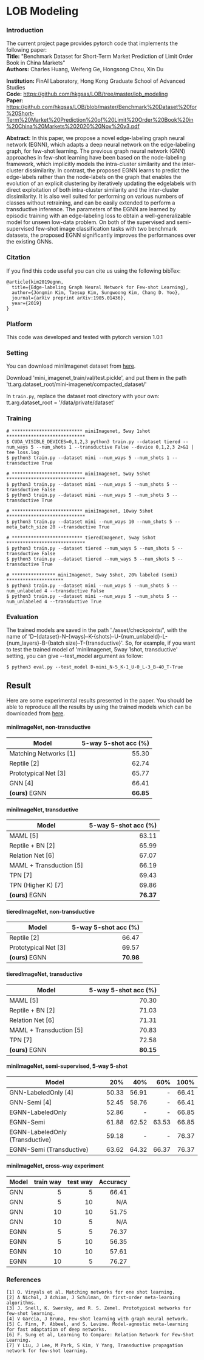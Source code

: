 # LOB Modeling

### Introduction

The current project page provides pytorch code that implements the following paper:   
**Title:**      "Benchmark Dataset for Short-Term Market Prediction of Limit Order Book in China Markets"    
**Authors:**     Charles Huang, Weifeng Ge, Hongsong Chou, Xin Du

**Institution:** FinAI Laboratory, Hong Kong Graduate School of Advanced Studies     
**Code:**        https://github.com/hkgsas/LOB/tree/master/lob_modeling  
**Paper:**       https://github.com/hkgsas/LOB/blob/master/Benchmark%20Dataset%20for%20Short-Term%20Market%20Prediction%20of%20Limit%20Order%20Book%20in%20China%20Markets%202020%20Nov%20v3.pdf

**Abstract:**
In this paper, we propose a novel edge-labeling graph
neural network (EGNN), which adapts a deep neural network
on the edge-labeling graph, for few-shot learning.
The previous graph neural network (GNN) approaches in
few-shot learning have been based on the node-labeling
framework, which implicitly models the intra-cluster similarity
and the inter-cluster dissimilarity. In contrast, the
proposed EGNN learns to predict the edge-labels rather
than the node-labels on the graph that enables the evolution
of an explicit clustering by iteratively updating the edgelabels
with direct exploitation of both intra-cluster similarity
and the inter-cluster dissimilarity. It is also well suited
for performing on various numbers of classes without retraining,
and can be easily extended to perform a transductive
inference. The parameters of the EGNN are learned
by episodic training with an edge-labeling loss to obtain a
well-generalizable model for unseen low-data problem. On
both of the supervised and semi-supervised few-shot image
classification tasks with two benchmark datasets, the proposed
EGNN significantly improves the performances over
the existing GNNs.

### Citation
If you find this code useful you can cite us using the following bibTex:
```
@article{kim2019egnn,
  title={Edge-labeling Graph Neural Network for Few-shot Learning},
  author={Jongmin Kim, Taesup Kim, Sungwoong Kim, Chang D. Yoo},
  journal={arXiv preprint arXiv:1905.01436},
  year={2019}
}
```


### Platform
This code was developed and tested with pytorch version 1.0.1

### Setting

You can download miniImagenet dataset from [here](https://drive.google.com/open?id=15WuREBvhEbSWo4fTr1r-vMY0C_6QWv4w).

Download 'mini_imagenet_train/val/test.pickle', and put them in the path 
'tt.arg.dataset_root/mini-imagenet/compacted_dataset/'

In ```train.py```, replace the dataset root directory with your own:
tt.arg.dataset_root = '/data/private/dataset'



### Training

```
# ************************** miniImagenet, 5way 1shot *****************************
$ CUDA_VISIBLE_DEVICES=0,1,2,3 python3 train.py --dataset tiered --num_ways 5 --num_shots 1 --transductive False --device 0,1,2,3 2>&1 | tee loss.log
$ python3 train.py --dataset mini --num_ways 5 --num_shots 1 --transductive True

# ************************** miniImagenet, 5way 5shot *****************************
$ python3 train.py --dataset mini --num_ways 5 --num_shots 5 --transductive False
$ python3 train.py --dataset mini --num_ways 5 --num_shots 5 --transductive True

# ************************** miniImagenet, 10way 5shot *****************************
$ python3 train.py --dataset mini --num_ways 10 --num_shots 5 --meta_batch_size 20 --transductive True

# ************************** tieredImagenet, 5way 5shot *****************************
$ python3 train.py --dataset tiered --num_ways 5 --num_shots 5 --transductive False
$ python3 train.py --dataset tiered --num_ways 5 --num_shots 5 --transductive True

# **************** miniImagenet, 5way 5shot, 20% labeled (semi) *********************
$ python3 train.py --dataset mini --num_ways 5 --num_shots 5 --num_unlabeled 4 --transductive False
$ python3 train.py --dataset mini --num_ways 5 --num_shots 5 --num_unlabeled 4 --transductive True

```

### Evaluation
The trained models are saved in the path './asset/checkpoints/', with the name of 'D-{dataset}-N-{ways}-K-{shots}-U-{num_unlabeld}-L-{num_layers}-B-{batch size}-T-{transductive}'.
So, for example, if you want to test the trained model of 'miniImagenet, 5way 1shot, transductive' setting, you can give --test_model argument as follow:
```
$ python3 eval.py --test_model D-mini_N-5_K-1_U-0_L-3_B-40_T-True
```


## Result
Here are some experimental results presented in the paper. You should be able to reproduce all the results by using the trained models which can be downloaded from [here](https://drive.google.com/open?id=15WuREBvhEbSWo4fTr1r-vMY0C_6QWv4w).
#### miniImageNet, non-transductive

| Model                    |  5-way 5-shot acc (%)| 
|--------------------------|  ------------------: | 
| Matching Networks [1]    |         55.30        | 
| Reptile [2]              |         62.74        | 
| Prototypical Net [3]     |         65.77        | 
| GNN [4]                  |         66.41        | 
| **(ours)** EGNN          |         **66.85**        | 

#### miniImageNet, transductive

| Model                    |  5-way 5-shot acc (%)| 
|--------------------------|  ------------------: | 
| MAML [5]                 |         63.11        | 
| Reptile + BN [2]         |         65.99        | 
| Relation Net [6]         |         67.07        | 
| MAML + Transduction [5]  |         66.19        | 
| TPN [7]                  |         69.43        | 
| TPN (Higher K) [7]       |         69.86        | 
| **(ours)** EGNN          |         **76.37**        | 

#### tieredImageNet, non-transductive

| Model                    |  5-way 5-shot acc (%)| 
|--------------------------|  ------------------: | 
| Reptile [2]              |         66.47        | 
| Prototypical Net [3]     |         69.57        | 
| **(ours)** EGNN          |         **70.98**        | 

#### tieredImageNet, transductive

| Model                    |  5-way 5-shot acc (%)| 
|--------------------------|  ------------------: | 
| MAML [5]                 |         70.30        | 
| Reptile + BN [2]         |         71.03        | 
| Relation Net [6]         |         71.31        | 
| MAML + Transduction [5]  |         70.83        | 
| TPN [7]                  |         72.58        | 
| **(ours)** EGNN          |         **80.15**        | 


#### miniImageNet, semi-supervised, 5-way 5-shot

| Model                    |  20%                 | 40%                 | 60%                 | 100%                 | 
|--------------------------|  ------------------: | ------------------: | ------------------: | ------------------:  | 
| GNN-LabeledOnly [4]       |      50.33                |      56.91               |        -             |        66.41              |
| GNN-Semi [4]             |      52.45                |      58.76               |        -             |        66.41              |
| EGNN-LabeledOnly         |      52.86                |        -             |            -         |            66.85          |
| EGNN-Semi                |      61.88                |        62.52             |        63.53             |    66.85                  |
| EGNN-LabeledOnly (Transductive) |      59.18         |         -            |           -          |           76.37           |
| EGNN-Semi (Transductive)        |      63.62         |        64.32             |        66.37             |   76.37                   |


#### miniImageNet, cross-way experiment
| Model                    |  train way                 | test way                 |  Accuracy |
|--------------------------|  ------------------: | ------------------: | ------------------: |
| GNN       |      5                |      5               |      66.41     |
| GNN       |      5                |      10               |     N/A      |
| GNN       |      10                |     10            |       51.75    |
| GNN       |      10             |      5              |       N/A    |
| EGNN       |      5             |      5              |       76.37    |
| EGNN       |      5             |      10              |       56.35    |
| EGNN       |      10             |      10              |       57.61   |
| EGNN       |      10             |      5              |       76.27   |



### References
```
[1] O. Vinyals et al. Matching networks for one shot learning.
[2] A Nichol, J Achiam, J Schulman, On first-order meta-learning algorithms.
[3] J. Snell, K. Swersky, and R. S. Zemel. Prototypical networks for few-shot learning.
[4] V Garcia, J Bruna, Few-shot learning with graph neural network.
[5] C. Finn, P. Abbeel, and S. Levine. Model-agnostic meta-learning for fast adaptation of deep networks.
[6] F. Sung et al, Learning to Compare: Relation Network for Few-Shot Learning.
[7] Y Liu, J Lee, M Park, S Kim, Y Yang, Transductive propagation network for few-shot learning.
